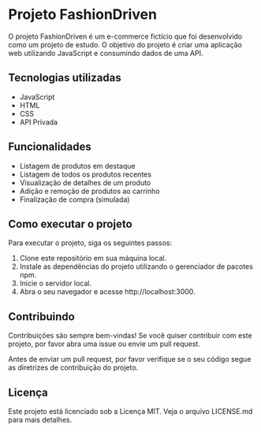 # Projeto FashionDriven

O projeto FashionDriven é um e-commerce fictício que foi desenvolvido como um projeto de estudo. O objetivo do projeto é criar uma aplicação web utilizando JavaScript e consumindo dados de uma API.

## Tecnologias utilizadas

- JavaScript
- HTML
- CSS
- API Privada

## Funcionalidades

- Listagem de produtos em destaque
- Listagem de todos os produtos recentes
- Visualização de detalhes de um produto
- Adição e remoção de produtos ao carrinho
- Finalização de compra (simulada)

## Como executar o projeto

Para executar o projeto, siga os seguintes passos:

1. Clone este repositório em sua máquina local.
2. Instale as dependências do projeto utilizando o gerenciador de pacotes npm.
3. Inicie o servidor local.
4. Abra o seu navegador e acesse http://localhost:3000.

## Contribuindo

Contribuições são sempre bem-vindas! Se você quiser contribuir com este projeto, por favor abra uma issue ou envie um pull request.

Antes de enviar um pull request, por favor verifique se o seu código segue as diretrizes de contribuição do projeto.

## Licença

Este projeto está licenciado sob a Licença MIT. Veja o arquivo LICENSE.md para mais detalhes.
